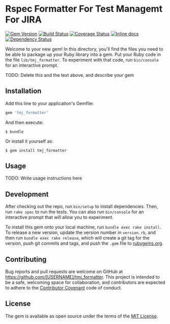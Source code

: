 # Rspec Formatter For Test Managemt For JIRA
[![Gem Version](https://badge.fury.io/rb/tmj_formatter.svg)](https://badge.fury.io/rb/tmj_formatter)
[![Build Status](https://travis-ci.org/automation-wizards/tmj_formatter.svg?branch=master)](https://travis-ci.org/automation-wizards/tmj_formatter)
[![Coverage Status](https://coveralls.io/repos/github/automation-wizards/tmj_formatter/badge.svg?branch=master)](https://coveralls.io/github/automation-wizards/tmj_formatter?branch=master)
[![Inline docs](http://inch-ci.org/github/automation-wizards/tmj_formatter.svg?branch=master)](http://inch-ci.org/github/automation-wizards/tmj_formatter)
[![Dependency Status](https://gemnasium.com/badges/github.com/automation-wizards/tmj_formatter.svg)](https://gemnasium.com/github.com/automation-wizards/tmj_formatter)

Welcome to your new gem! In this directory, you'll find the files you need to be able to package up your Ruby library into a gem. Put your Ruby code in the file `lib/tmj_formatter`. To experiment with that code, run `bin/console` for an interactive prompt.

TODO: Delete this and the text above, and describe your gem

## Installation

Add this line to your application's Gemfile:

```ruby
gem 'tmj_formatter'
```

And then execute:

    $ bundle

Or install it yourself as:

    $ gem install tmj_formatter

## Usage

TODO: Write usage instructions here

## Development

After checking out the repo, run `bin/setup` to install dependencies. Then, run `rake spec` to run the tests. You can also run `bin/console` for an interactive prompt that will allow you to experiment.

To install this gem onto your local machine, run `bundle exec rake install`. To release a new version, update the version number in `version.rb`, and then run `bundle exec rake release`, which will create a git tag for the version, push git commits and tags, and push the `.gem` file to [rubygems.org](https://rubygems.org).

## Contributing

Bug reports and pull requests are welcome on GitHub at https://github.com/[USERNAME]/tmj_formatter. This project is intended to be a safe, welcoming space for collaboration, and contributors are expected to adhere to the [Contributor Covenant](http://contributor-covenant.org) code of conduct.


## License

The gem is available as open source under the terms of the [MIT License](http://opensource.org/licenses/MIT).

